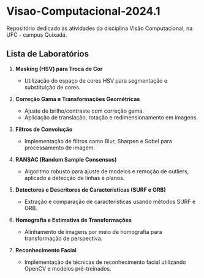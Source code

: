 # Visao-Computacional-2024.1
Repositório dedicado às atividades da disciplina Visão Computacional, na UFC - campus Quixadá.

## Lista de Laboratórios  

1. **Masking (HSV) para Troca de Cor**  
   - Utilização do espaço de cores HSV para segmentação e substituição de cores.  

2. **Correção Gama e Transformações Geométricas**  
   - Ajuste de brilho/contraste com correção gama.  
   - Aplicação de translação, rotação e redimensionamento em imagens.  

3. **Filtros de Convolução**  
   - Implementação de filtros como Blur, Sharpen e Sobel para processamento de imagem.  

4. **RANSAC (Random Sample Consensus)**  
   - Algoritmo robusto para ajuste de modelos e remoção de outliers, aplicado a detecção de linhas e planos.   

6. **Detectores e Descritores de Características (SURF e ORB)**  
   - Extração e comparação de características usando métodos SURF e ORB.  

7. **Homografia e Estimativa de Transformações**  
   - Alinhamento de imagens por meio de homografia para transformação de perspectiva.  

9. **Reconhecimento Facial**  
   - Implementação de técnicas de reconhecimento facial utilizando OpenCV e modelos pré-treinados.  
